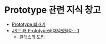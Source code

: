 # Prototype 관련 지식 창고

- [Prototype 빠개기](https://velog.io/@movie/Prototype-%EB%B9%A0%EA%B0%9C%EA%B8%B0)
- [JS는 왜 Prototype을 채택했을까 - 1](https://utopian-galley-07b.notion.site/a8dde5aa47f34f149f9d072cedc0bd79)
  - [클래스의 도입](https://utopian-galley-07b.notion.site/874861688e5e43a4affb6cea01696e2b)
